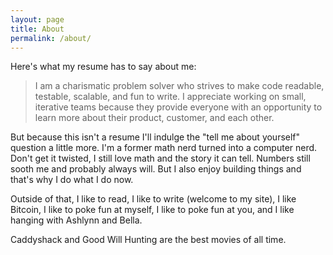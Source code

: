 ```yaml
---
layout: page
title: About
permalink: /about/
---
```


Here's what my resume has to say about me:
>I am a charismatic problem solver who strives to make code readable, testable, scalable, and fun to write. I appreciate working on small, iterative teams because they provide everyone with an opportunity to learn more about their product, customer, and each other.

But because this isn't a resume I'll indulge the "tell me about yourself" question a little more. I'm a former math nerd turned into a computer nerd. Don't get it twisted, I still love math and the story it can tell. Numbers still sooth me and probably always will. But I also enjoy building things and that's why I do what I do now.

Outside of that, I like to read, I like to write (welcome to my site), I like Bitcoin, I like to poke fun at myself, I like to poke fun at you, and I like hanging with Ashlynn and Bella.

Caddyshack and Good Will Hunting are the best movies of all time.